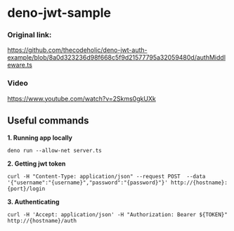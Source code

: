 # deno-jwt-sample

### Original link:
https://github.com/thecodeholic/deno-jwt-auth-example/blob/8a0d323236d98f668c5f9d21577795a32059480d/authMiddleware.ts

### Video
https://www.youtube.com/watch?v=2Skms0gkUXk


## Useful commands

**1. Running app locally**
```  
deno run --allow-net server.ts
```

**2. Getting jwt token**
```
curl -H "Content-Type: application/json" --request POST  --data '{"username":"{username}","password":"{password}"}' http://{hostname}:{port}/login
```

**3. Authenticating**
```
curl -H 'Accept: application/json' -H "Authorization: Bearer ${TOKEN}" http://{hostname}/auth
```